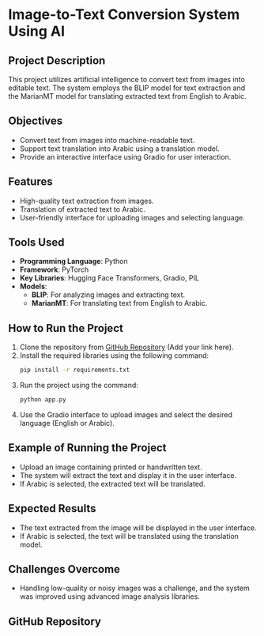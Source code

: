 
# Image-to-Text Conversion System Using AI

## Project Description
This project utilizes artificial intelligence to convert text from images into editable text. The system employs the BLIP model for text extraction and the MarianMT model for translating extracted text from English to Arabic.

## Objectives
- Convert text from images into machine-readable text.
- Support text translation into Arabic using a translation model.
- Provide an interactive interface using Gradio for user interaction.

## Features
- High-quality text extraction from images.
- Translation of extracted text to Arabic.
- User-friendly interface for uploading images and selecting language.

## Tools Used
- **Programming Language**: Python
- **Framework**: PyTorch
- **Key Libraries**: Hugging Face Transformers, Gradio, PIL
- **Models**:
  - **BLIP**: For analyzing images and extracting text.
  - **MarianMT**: For translating text from English to Arabic.

## How to Run the Project
1. Clone the repository from [GitHub Repository](#) (Add your link here).
2. Install the required libraries using the following command:
   ```bash
   pip install -r requirements.txt
   ```
3. Run the project using the command:
   ```bash
   python app.py
   ```
4. Use the Gradio interface to upload images and select the desired language (English or Arabic).

## Example of Running the Project
- Upload an image containing printed or handwritten text.
- The system will extract the text and display it in the user interface.
- If Arabic is selected, the extracted text will be translated.

## Expected Results
- The text extracted from the image will be displayed in the user interface.
- If Arabic is selected, the text will be translated using the translation model.

## Challenges Overcome
- Handling low-quality or noisy images was a challenge, and the system was improved using advanced image analysis libraries.

## GitHub Repository
[](#)

